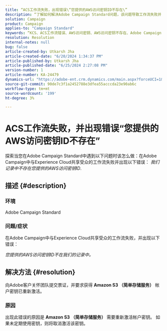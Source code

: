 ```yaml
---
title: “ACS工作流失败，出现错误\“您提供的AWS访问密钥ID不存在\”
description: “了解如何解决Adobe Campaign Standard问题，该问题导致工作流失败并出现错误\“您提供的AWS访问密钥ID在我们的记录中不存在\”。
solution: Campaign
product: Campaign
applies-to: "Campaign Standard"
keywords: “KCS、ACS工作流错误、AWS访问密钥、AWS访问密钥不存在、Adobe Campaign Standard、Adobe Experience League”
resolution: Resolution
internal-notes: null
bug: false
article-created-by: Utkarsh Jha
article-created-date: "6/20/2024 1:34:37 PM"
article-published-by: Utkarsh Jha
article-published-date: "6/25/2024 2:27:08 PM"
version-number: 1
article-number: KA-24479
dynamics-url: "https://adobe-ent.crm.dynamics.com/main.aspx?forceUCI=1&pagetype=entityrecord&etn=knowledgearticle&id=5644a3d5-092f-ef11-840a-00224809e160"
source-git-commit: 90de7c3f1a2452788e3dfea55acccda23e90ab6c
workflow-type: tm+mt
source-wordcount: '199'
ht-degree: 3%

---
```


# ACS工作流失败，并出现错误“您提供的AWS访问密钥ID不存在”


探索当您在Adobe Campaign Standard中遇到以下问题时该怎么做：在Adobe Campaign中与Experience Cloud共享受众的工作流失败并出现以下错误： *我们记录中不存在您提供的AWS访问密钥ID*.

## 描述 {#description}


### 环境

Adobe Campaign Standard



### 问题/症状

在Adobe Campaign中与Experience Cloud共享受众的工作流失败，并出现以下错误：

*您提供的AWS访问密钥ID不在我们的记录中。*


## 解决方法 {#resolution}


向Adobe客户关怀团队提交票证，并要求获得 <b>Amazon S3 （简单存储服务）</b> 帐户密钥已重新激活。



### 原因

出现此错误的原因是 <b>Amazon S3 （简单存储服务） </b>需要重新激活帐户密钥。 如果未定期使用密钥，则将取消激活该密钥。
